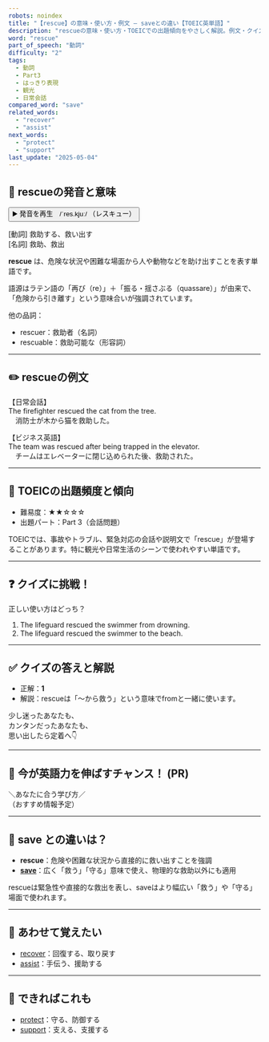 ```yaml
---
robots: noindex
title: "【rescue】の意味・使い方・例文 ― saveとの違い【TOEIC英単語】"
description: "rescueの意味・使い方・TOEICでの出題傾向をやさしく解説。例文・クイズ付きでsaveとの違いもわかりやすく学べます。"
word: "rescue"
part_of_speech: "動詞"
difficulty: "2"
tags:
  - 動詞
  - Part3
  - はっきり表現
  - 観光
  - 日常会話
compared_word: "save"
related_words:
  - "recover"
  - "assist"
next_words:
  - "protect"
  - "support"
last_update: "2025-05-04"
---
```


## 🔰 rescueの発音と意味

<button class="play-audio" onclick="playTTS('rescue')">
  <span class="play-audio-main">
    ▶️ 発音を再生　/ˈres.kjuː/
  </span>
  <span class="play-audio-sub">
    （レスキュー）
  </span>
</button>

[動詞] 救助する、救い出す  
[名詞] 救助、救出

**rescue** は、危険な状況や困難な場面から人や動物などを助け出すことを表す単語です。

語源はラテン語の「再び（re）」＋「振る・揺さぶる（quassare）」が由来で、「危険から引き離す」という意味合いが強調されています。

他の品詞：  
- rescuer：救助者（名詞）
- rescuable：救助可能な（形容詞）

---

## ✏️ rescueの例文

【日常会話】  
The firefighter rescued the cat from the tree.  
　消防士が木から猫を救助した。

【ビジネス英語】  
The team was rescued after being trapped in the elevator.  
　チームはエレベーターに閉じ込められた後、救助された。

---

## 🎯 TOEICの出題頻度と傾向

- 難易度：★★☆☆☆
- 出題パート：Part 3（会話問題）

TOEICでは、事故やトラブル、緊急対応の会話や説明文で「rescue」が登場することがあります。特に観光や日常生活のシーンで使われやすい単語です。

---

## ❓ クイズに挑戦！

正しい使い方はどっち？

1. The lifeguard rescued the swimmer from drowning.  
2. The lifeguard rescued the swimmer to the beach.

---

## ✅ クイズの答えと解説

- 正解：**1**
- 解説：rescueは「～から救う」という意味でfromと一緒に使います。

少し迷ったあなたも、  
カンタンだったあなたも、  
思い出したら定着へ👇️

---

## 🚀 今が英語力を伸ばすチャンス！ (PR)

<div class="info-center">
＼あなたに合う学び方／<br>  
（おすすめ情報予定）
</div>

---

## 🤔  save との違いは？

- **rescue**：危険や困難な状況から直接的に救い出すことを強調
- **[save](/save)**：広く「救う」「守る」意味で使え、物理的な救助以外にも適用

rescueは緊急性や直接的な救出を表し、saveはより幅広い「救う」や「守る」場面で使われます。

---

## 🧩 あわせて覚えたい

- [recover](/recover)：回復する、取り戻す
- [assist](/assist)：手伝う、援助する

---

## 📖 できればこれも

- [protect](/protect)：守る、防御する
- [support](/support)：支える、支援する

<!-- cvid: aid12_bid03 -->
